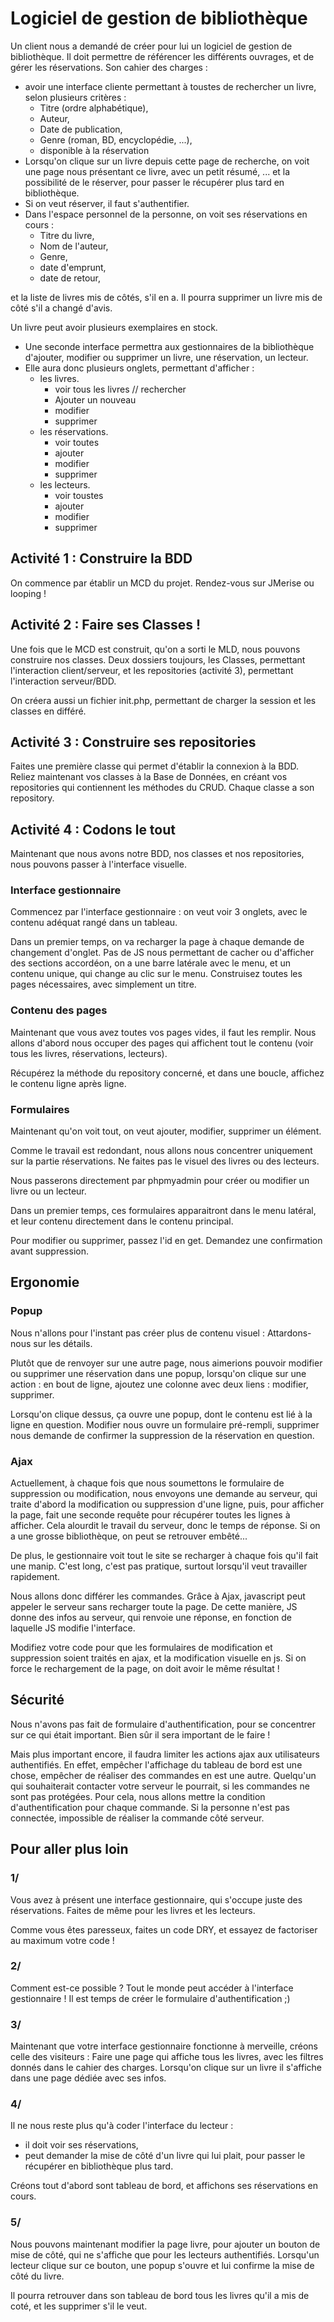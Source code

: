 # Logiciel de gestion de bibliothèque
Un client nous a demandé de créer pour lui un logiciel de gestion de bibliothèque.
Il doit permettre de référencer les différents ouvrages, et de gérer les réservations.
Son cahier des charges :
* avoir une interface cliente permettant à toustes de rechercher un livre, selon plusieurs critères :
  - Titre (ordre alphabétique),
  - Auteur,
  - Date de publication,
  - Genre (roman, BD, encyclopédie, ...),
  - disponible à la réservation
* Lorsqu'on clique sur un livre depuis cette page de recherche, on voit une page nous présentant ce livre, avec un petit résumé, ... et la possibilité de le réserver, pour passer le récupérer plus tard en bibliothèque.
* Si on veut réserver, il faut s'authentifier.
* Dans l'espace personnel de la personne, on voit ses réservations en cours :
  - Titre du livre,
  - Nom de l'auteur,
  - Genre,
  - date d'emprunt,
  - date de retour,

et la liste de livres mis de côtés, s'il en a. Il pourra supprimer un livre mis de côté s'il a changé d'avis.

Un livre peut avoir plusieurs exemplaires en stock.

* Une seconde interface permettra aux gestionnaires de la bibliothèque d'ajouter, modifier ou supprimer un livre, une réservation, un lecteur.
* Elle aura donc plusieurs onglets, permettant d'afficher :
  - les livres.
    - voir tous les livres // rechercher
    - Ajouter un nouveau
    - modifier
    - supprimer
  - les réservations.
    - voir toutes
    - ajouter
    - modifier
    - supprimer
  - les lecteurs.
    - voir toustes
    - ajouter
    - modifier
    - supprimer

## Activité 1 : Construire la BDD
On commence par établir un MCD du projet.
Rendez-vous sur JMerise ou looping !

## Activité 2 : Faire ses Classes !
Une fois que le MCD est construit, qu'on a sorti le MLD, nous pouvons construire nos classes. Deux dossiers toujours, les Classes, permettant l'interaction client/serveur, et les repositories (activité 3), permettant l'interaction serveur/BDD.

On créera aussi un fichier init.php, permettant de charger la session et les classes en différé.

## Activité 3 : Construire ses repositories
Faites une première classe qui permet d'établir la connexion à la BDD.
Reliez maintenant vos classes à la Base de Données, en créant vos repositories qui contiennent les méthodes du CRUD. Chaque classe a son repository.

## Activité 4 : Codons le tout
Maintenant que nous avons notre BDD, nos classes et nos repositories, nous pouvons passer à l'interface visuelle.

### Interface gestionnaire
Commencez par l'interface gestionnaire : on veut voir 3 onglets, avec le contenu adéquat rangé dans un tableau.

Dans un premier temps, on va recharger la page à chaque demande de changement d'onglet. Pas de JS nous permettant de cacher ou d'afficher des sections accordéon, on a une barre latérale avec le menu, et un contenu unique, qui change au clic sur le menu.
Construisez toutes les pages nécessaires, avec simplement un titre.

### Contenu des pages
Maintenant que vous avez toutes vos pages vides, il faut les remplir.
Nous allons d'abord nous occuper des pages qui affichent tout le contenu (voir tous les livres, réservations, lecteurs).

Récupérez la méthode du repository concerné, et dans une boucle, affichez le contenu ligne après ligne.

### Formulaires
Maintenant qu'on voit tout, on veut ajouter, modifier, supprimer un élément.

Comme le travail est redondant, nous allons nous concentrer uniquement sur la partie réservations. Ne faites pas le visuel des livres ou des lecteurs.

Nous passerons directement par phpmyadmin pour créer ou modifier un livre ou un lecteur.

Dans un premier temps, ces formulaires apparaitront dans le menu latéral, et leur contenu directement dans le contenu principal.

Pour modifier ou supprimer, passez l'id en get. Demandez une confirmation avant suppression.

## Ergonomie

### Popup
Nous n'allons pour l'instant pas créer plus de contenu visuel : Attardons-nous sur les détails.

Plutôt que de renvoyer sur une autre page, nous aimerions pouvoir modifier ou supprimer une réservation dans une popup, lorsqu'on clique sur une action : en bout de ligne, ajoutez une colonne avec deux liens : modifier, supprimer.

Lorsqu'on clique dessus, ça ouvre une popup, dont le contenu est lié à la ligne en question. Modifier nous ouvre un formulaire pré-rempli, supprimer nous demande de confirmer la suppression de la réservation en question.

### Ajax
Actuellement, à chaque fois que nous soumettons le formulaire de suppression ou modification, nous envoyons une demande au serveur, qui traite d'abord la modification ou suppression d'une ligne, puis, pour afficher la page, fait une seconde requête pour récupérer toutes les lignes à afficher.
Cela alourdit le travail du serveur, donc le temps de réponse. Si on a une grosse bibliothèque, on peut se retrouver embêté...

De plus, le gestionnaire voit tout le site se recharger à chaque fois qu'il fait une manip. C'est long, c'est pas pratique, surtout lorsqu'il veut travailler rapidement.

Nous allons donc différer les commandes. Grâce à Ajax, javascript peut appeler le serveur sans recharger toute la page. De cette manière, JS donne des infos au serveur, qui renvoie une réponse, en fonction de laquelle JS modifie l'interface.

Modifiez votre code pour que les formulaires de modification et suppression soient traités en ajax, et la modification visuelle en js.
Si on force le rechargement de la page, on doit avoir le même résultat !

## Sécurité
Nous n'avons pas fait de formulaire d'authentification, pour se concentrer sur ce qui était important. Bien sûr il sera important de le faire !

Mais plus important encore, il faudra limiter les actions ajax aux utilisateurs authentifiés. En effet, empêcher l'affichage du tableau de bord est une chose, empêcher de réaliser des commandes en est une autre. Quelqu'un qui souhaiterait contacter votre serveur le pourrait, si les commandes ne sont pas protégées. Pour cela, nous allons mettre la condition d'authentification pour chaque commande. Si la personne n'est pas connectée, impossible de réaliser la commande côté serveur.

## Pour aller plus loin
### 1/
Vous avez à présent une interface gestionnaire, qui s'occupe juste des réservations. Faites de même pour les livres et les lecteurs.

Comme vous êtes paresseux, faites un code DRY, et essayez de factoriser au maximum votre code !

### 2/
Comment est-ce possible ? Tout le monde peut accéder à l'interface gestionnaire ! Il est temps de créer le formulaire d'authentification ;)

### 3/
Maintenant que votre interface gestionnaire fonctionne à merveille, créons celle des visiteurs :
Faire une page qui affiche tous les livres, avec les filtres donnés dans le cahier des charges.
Lorsqu'on clique sur un livre il s'affiche dans une page dédiée avec ses infos.

### 4/
Il ne nous reste plus qu'à coder l'interface du lecteur :
  - il doit voir ses réservations,
  - peut demander la mise de côté d'un livre qui lui plait, pour passer le récupérer en bibliothèque plus tard.

Créons tout d'abord sont tableau de bord, et affichons ses réservations en cours.

### 5/
Nous pouvons maintenant modifier la page livre, pour ajouter un bouton de mise de côté, qui ne s'affiche que pour les lecteurs authentifiés. Lorsqu'un lecteur clique sur ce bouton, une popup s'ouvre et lui confirme la mise de côté du livre.

Il pourra retrouver dans son tableau de bord tous les livres qu'il a mis de coté, et les supprimer s'il le veut.
